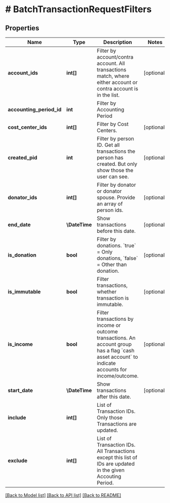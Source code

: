 # # BatchTransactionRequestFilters

## Properties

Name | Type | Description | Notes
------------ | ------------- | ------------- | -------------
**account_ids** | **int[]** | Filter by account/contra account. All transactions match, where either account or contra account is in the list. | [optional]
**accounting_period_id** | **int** | Filter by Accounting Period |
**cost_center_ids** | **int[]** | Filter by Cost Centers. | [optional]
**created_pid** | **int** | Filter by person ID. Get all transactions the person has created. But only show those the user can see. | [optional]
**donator_ids** | **int[]** | Filter by donator or donator spouse. Provide an array of person ids. | [optional]
**end_date** | **\DateTime** | Show transactions before this date. | [optional]
**is_donation** | **bool** | Filter by donations. &#x60;true&#x60; &#x3D; Only donations, &#x60;false&#x60; &#x3D; Other than donation. | [optional]
**is_immutable** | **bool** | Filter transactions, whether transaction is immutable. | [optional]
**is_income** | **bool** | Filter transactions by income or outcome transactions. An account group has a flag &#x60;cash asset account&#x60; to indicate accounts for income/outcome. | [optional]
**start_date** | **\DateTime** | Show transactions after this date. | [optional]
**include** | **int[]** | List of Transaction IDs. Only those Transactions are updated. |
**exclude** | **int[]** | List of Transaction IDs. All Transactions except this list of IDs are updated in the given Accouting Period. |

[[Back to Model list]](../../README.md#models) [[Back to API list]](../../README.md#endpoints) [[Back to README]](../../README.md)
